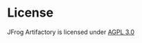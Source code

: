 # License

JFrog Artifactory is licensed under [AGPL 3.0](https://www.gnu.org/licenses/agpl-3.0.html)

